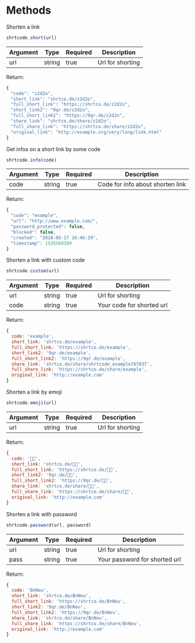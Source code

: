 # Methods
Shorten a link
```js
shrtcode.short(url)
```
|Argument|Type|Required|Description|
|-|-|-|-|
|url|string|true|Url for shorting|

Return:
```js
{
　"code": "z2d2o",
　"short_link": "shrtco.de/z2d2o",
　"full_short_link": "https://shrtco.de/z2d2o",
　"short_link2": "9qr.de/z2d2o",
　"full_short_link2": "https://9qr.de/z2d2o",
　"share_link": "shrtco.de/share/z2d2o",
　"full_share_link": "https://shrtco.de/share/z2d2o",
　"original_link": "http://example.org/very/long/link.html"
}
```
Get infos on a short link by some code
```js
shrtcode.info(code) 
```
|Argument|Type|Required|Description|
|-|-|-|-|
|code|string|true|Code for info about shorten link|

Return:
```js
{
　"code": "example",
　"url": "http://www.example.com/",
　"password_protected": false,
　"blocked": false,
　"created": "2018-05-17 16:46:29",
　"timestamp": 1526568389
}
```
Shorten a link with custom code
```js
shrtcode.custom(url) 
```
|Argument|Type|Required|Description|
|-|-|-|-|
|url|string|true|Url for shorting|
|code|string|true|Your code for shorted url|

Return:
```js
{
  code: 'example',
  short_link: 'shrtco.de/example',
  full_short_link: 'https://shrtco.de/example',
  short_link2: '9qr.de/example',
  full_short_link2: 'https://9qr.de/example',
  share_link: 'shrtco.de/share/shrtcode_example767837',
  full_share_link: 'https://shrtco.de/share/example',
  original_link: 'http://example.com'
}
```
Shorten a link by emoji
```js
shrtcode.emoji(url)
```
|Argument|Type|Required|Description|
|-|-|-|-|
|url|string|true|Url for shorting|

Return:
```js
{
  code: '🎥😦',
  short_link: 'shrtco.de/🎥😦',
  full_short_link: 'https://shrtco.de/🎥😦',
  short_link2: '9qr.de/🎥😦',
  full_short_link2: 'https://9qr.de/🎥😦',
  share_link: 'shrtco.de/share/🎥😦',
  full_share_link: 'https://shrtco.de/share/🎥😦',
  original_link: 'http://example.com'
}
```
Shorten a link with password
```js
shrtcode.password(url, password) 
```
|Argument|Type|Required|Description|
|-|-|-|-|
|url|string|true|Url for shorting|
|pass|string|true|Your password for shorted url|

Return:
```js
{
  code: 'BnNeu',
  short_link: 'shrtco.de/BnNeu',
  full_short_link: 'https://shrtco.de/BnNeu',
  short_link2: '9qr.de/BnNeu',
  full_short_link2: 'https://9qr.de/BnNeu',
  share_link: 'shrtco.de/share/BnNeu',
  full_share_link: 'https://shrtco.de/share/BnNeu',
  original_link: 'http://example.com'
}
```